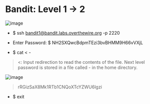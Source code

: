 # Bandit: Level 1 -> 2

![image](https://github.com/zkbyqd/Write-ups/assets/90260119/76a8bae0-c960-4241-828a-2ab38bb0d6ab)

- $ ssh bandit1@bandit.labs.overthewire.org -p 2220

- Enter Password: $ NH2SXQwcBdpmTEzi3bvBHMM9H66vVXjL

- $ cat < -

> <: Input redirection to read the contents of the file.
> Next level password is stored in a file called - in the home directory.

![image](https://github.com/zkbyqd/Write-ups/assets/90260119/bf5dc8b5-e9de-4bc6-b01c-ddc89a1f243a)

> rRGizSaX8Mk1RTb1CNQoXTcYZWU6lgzi

- $ exit
